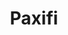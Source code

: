 ---
order: "4"
title: "Paxifi"
image: "assets/images/2015/05/ford_thumbnail-495x400.jpg"
link: "http://www.mobilenowgroup.com/work/3895/"
support: "universal"
category: "retail_sort"
---